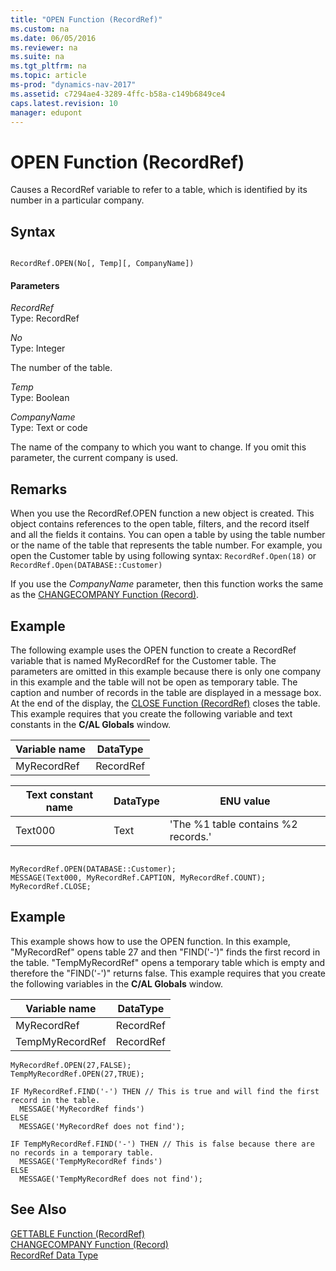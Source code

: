 ```yaml
---
title: "OPEN Function (RecordRef)"
ms.custom: na
ms.date: 06/05/2016
ms.reviewer: na
ms.suite: na
ms.tgt_pltfrm: na
ms.topic: article
ms-prod: "dynamics-nav-2017"
ms.assetid: c7294ae4-3289-4ffc-b58a-c149b6849ce4
caps.latest.revision: 10
manager: edupont
---
```

# OPEN Function (RecordRef)
Causes a RecordRef variable to refer to a table, which is identified by its number in a particular company.  
  
## Syntax  
  
```  
  
RecordRef.OPEN(No[, Temp][, CompanyName])  
```  
  
#### Parameters  
 *RecordRef*  
 Type: RecordRef  
  
 *No*  
 Type: Integer  
  
 The number of the table.  
  
 *Temp*  
 Type: Boolean  
  
 *CompanyName*  
 Type: Text or code  
  
 The name of the company to which you want to change. If you omit this parameter, the current company is used.  
  
## Remarks  
 When you use the RecordRef.OPEN function a new object is created. This object contains references to the open table, filters, and the record itself and all the fields it contains. You can open a table by using the table number or the name of the table that represents the table number. For example, you open the Customer table by using following syntax: `RecordRef.Open(18)` or `RecordRef.Open(DATABASE::Customer)`  
  
 If you use the *CompanyName* parameter, then this function works the same as the [CHANGECOMPANY Function \(Record\)](CHANGECOMPANY-Function--Record-.md).  
  
## Example  
 The following example uses the OPEN function to create a RecordRef variable that is named MyRecordRef for the Customer table. The parameters are omitted in this example because there is only one company in this example and the table will not be open as temporary table. The caption and number of records in the table are displayed in a message box. At the end of the display, the [CLOSE Function \(RecordRef\)](CLOSE-Function--RecordRef-.md) closes the table. This example requires that you create the following variable and text constants in the **C\/AL Globals** window.  
  
|Variable name|DataType|  
|-------------------|--------------|  
|MyRecordRef|RecordRef|  
  
|Text constant name|DataType|ENU value|  
|------------------------|--------------|---------------|  
|Text000|Text|'The %1 table contains %2 records.'|  
  
```  
  
MyRecordRef.OPEN(DATABASE::Customer);  
MESSAGE(Text000, MyRecordRef.CAPTION, MyRecordRef.COUNT);  
MyRecordRef.CLOSE;  
```  
  
## Example  
 This example shows how to use the OPEN function. In this example, "MyRecordRef" opens table 27 and then "FIND\('\-'\)" finds the first record in the table. "TempMyRecordRef" opens a temporary table which is empty and therefore the "FIND\('\-'\)" returns false. This example requires that you create the following variables in the **C\/AL Globals** window.  
  
|Variable name|DataType|  
|-------------------|--------------|  
|MyRecordRef|RecordRef|  
|TempMyRecordRef|RecordRef|  
  
```  
MyRecordRef.OPEN(27,FALSE);  
TempMyRecordRef.OPEN(27,TRUE);  
  
IF MyRecordRef.FIND('-') THEN // This is true and will find the first record in the table.  
  MESSAGE('MyRecordRef finds')  
ELSE  
  MESSAGE('MyRecordRef does not find');  
  
IF TempMyRecordRef.FIND('-') THEN // This is false because there are no records in a temporary table.  
  MESSAGE('TempMyRecordRef finds')  
ELSE  
  MESSAGE('TempMyRecordRef does not find');  
```  
  
## See Also  
 [GETTABLE Function \(RecordRef\)](GETTABLE-Function--RecordRef-.md)   
 [CHANGECOMPANY Function \(Record\)](CHANGECOMPANY-Function--Record-.md)   
 [RecordRef Data Type](RecordRef-Data-Type.md)